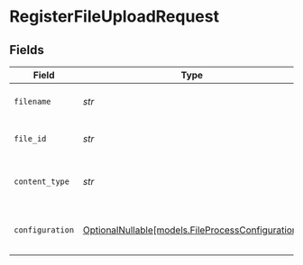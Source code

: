 # RegisterFileUploadRequest


## Fields

| Field                                                                                      | Type                                                                                       | Required                                                                                   | Description                                                                                | Example                                                                                    |
| ------------------------------------------------------------------------------------------ | ------------------------------------------------------------------------------------------ | ------------------------------------------------------------------------------------------ | ------------------------------------------------------------------------------------------ | ------------------------------------------------------------------------------------------ |
| `filename`                                                                                 | *str*                                                                                      | :heavy_check_mark:                                                                         | The filename of the file to register                                                       | example.pdf                                                                                |
| `file_id`                                                                                  | *str*                                                                                      | :heavy_check_mark:                                                                         | The id of the file to register                                                             |                                                                                            |
| `content_type`                                                                             | *str*                                                                                      | :heavy_check_mark:                                                                         | The content type of the file to register                                                   | application/pdf                                                                            |
| `configuration`                                                                            | [OptionalNullable[models.FileProcessConfiguration]](../models/fileprocessconfiguration.md) | :heavy_minus_sign:                                                                         | The configuration for the file to register                                                 |                                                                                            |